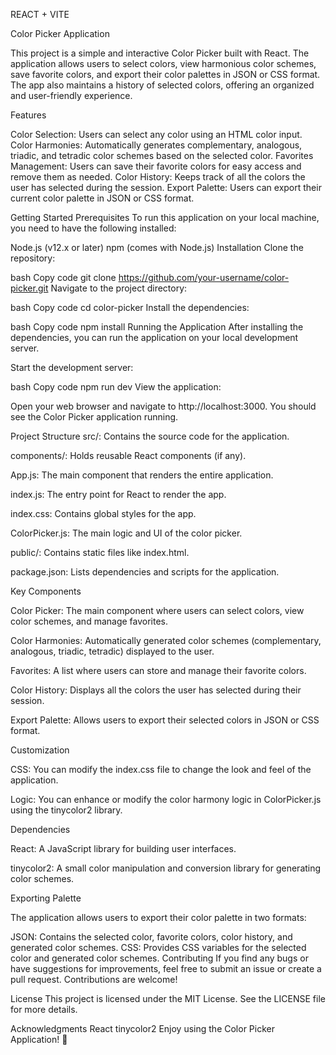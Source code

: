 REACT + VITE 

Color Picker Application

This project is a simple and interactive Color Picker built with React. The application allows users to select colors, view harmonious color schemes, save favorite colors, and export their color palettes in JSON or CSS format. The app also maintains a history of selected colors, offering an organized and user-friendly experience.

Features

Color Selection: Users can select any color using an HTML color input.
Color Harmonies: Automatically generates complementary, analogous, triadic, and tetradic color schemes based on the selected color.
Favorites Management: Users can save their favorite colors for easy access and remove them as needed.
Color History: Keeps track of all the colors the user has selected during the session.
Export Palette: Users can export their current color palette in JSON or CSS format.

Getting Started
Prerequisites
To run this application on your local machine, you need to have the following installed:

Node.js (v12.x or later)
npm (comes with Node.js)
Installation
Clone the repository:

bash
Copy code
git clone https://github.com/your-username/color-picker.git
Navigate to the project directory:

bash
Copy code
cd color-picker
Install the dependencies:

bash
Copy code
npm install
Running the Application
After installing the dependencies, you can run the application on your local development server.

Start the development server:

bash
Copy code
npm run dev
View the application:

Open your web browser and navigate to http://localhost:3000. You should see the Color Picker application running.

Project Structure
src/: Contains the source code for the application.

components/: Holds reusable React components (if any).

App.js: The main component that renders the entire application.

index.js: The entry point for React to render the app.

index.css: Contains global styles for the app.

ColorPicker.js: The main logic and UI of the color picker.

public/: Contains static files like index.html.

package.json: Lists dependencies and scripts for the application.

Key Components

Color Picker: The main component where users can select colors, view color schemes, and manage favorites.

Color Harmonies: Automatically generated color schemes (complementary, analogous, triadic, tetradic) displayed to the user.

Favorites: A list where users can store and manage their favorite colors.

Color History: Displays all the colors the user has selected during their session.

Export Palette: Allows users to export their selected colors in JSON or CSS format.

Customization

CSS: You can modify the index.css file to change the look and feel of the application.

Logic: You can enhance or modify the color harmony logic in ColorPicker.js using the tinycolor2 library.

Dependencies

React: A JavaScript library for building user interfaces.

tinycolor2: A small color manipulation and conversion library for generating color schemes.

Exporting Palette

The application allows users to export their color palette in two formats:

JSON: Contains the selected color, favorite colors, color history, and generated color schemes.
CSS: Provides CSS variables for the selected color and generated color schemes.
Contributing
If you find any bugs or have suggestions for improvements, feel free to submit an issue or create a pull request. Contributions are welcome!

License
This project is licensed under the MIT License. See the LICENSE file for more details.

Acknowledgments
React
tinycolor2
Enjoy using the Color Picker Application! 🎨
